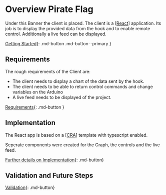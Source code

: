 # Overview Pirate Flag

Under this Banner the client is placed. The client is a [[React]] application. Its job is to display the provided data from the hook and to enable remote control. Additionally a live feed can be displayed.

[Getting Started](10-flag-getting-started.md){: .md-button .md-button--primary }

## Requirements

The rough requirements of the Client are:

* The client needs to display a chart of the data sent by the hook.
* The client needs to be able to return control commands and change variables on the Arduino
* A live feed needs to be displayed of the project.

[Requirements](20-flag-requirements.md){: .md-button  }

## Implementation

The React app is based on a [[CRA]] template with typescript enabled. 

Seperate components were created for the Graph, the controls and the live feed.

[Further details on Implementation](30-flag-implementation.md){: .md-button}

## Validation and Future Steps

[Validation](40-flag-validation.md){: .md-button}

[//begin]: # "Autogenerated link references for markdown compatibility"
[React]: Theory\react "React"
[CRA]: Theory\cra "CRA"
[//end]: # "Autogenerated link references"